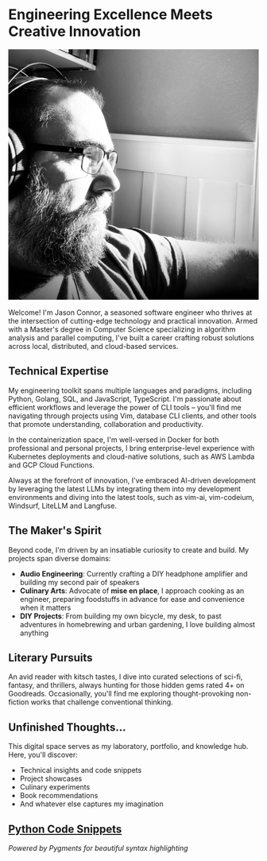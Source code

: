 # Engineering Excellence Meets Creative Innovation

![Profile Image](assets/profile.jpg)

Welcome! I'm Jason Connor, a seasoned software engineer who thrives at the intersection of cutting-edge technology and practical innovation. Armed with a Master's degree in Computer Science specializing in algorithm analysis and parallel computing, I've built a career crafting robust solutions across local, distributed, and cloud-based services.

## Technical Expertise

My engineering toolkit spans multiple languages and paradigms, including Python, Golang, SQL, and JavaScript, TypeScript. I'm passionate about efficient workflows and leverage the power of CLI tools – you'll find me navigating through projects using Vim, database CLI clients, and other tools that promote understanding, collaboration and productivity.

In the containerization space, I'm well-versed in Docker for both professional and personal projects, I bring enterprise-level experience with Kubernetes deployments and cloud-native solutions, such as AWS Lambda and GCP Cloud Functions.

Always at the forefront of innovation, I've embraced AI-driven development by leveraging the latest LLMs by integrating them into my development environments and diving into the latest tools, such as vim-ai, vim-codeium, Windsurf, LiteLLM and Langfuse.

## The Maker's Spirit

Beyond code, I'm driven by an insatiable curiosity to create and build. My projects span diverse domains:

- **Audio Engineering**: Currently crafting a DIY headphone amplifier and building my second pair of speakers
- **Culinary Arts**: Advocate of **mise en place**, I approach cooking as an engineer, preparing foodstuffs in advance for ease and convenience when it matters
- **DIY Projects**: From building my own bicycle, my desk, to past adventures in homebrewing and urban gardening, I love building almost anything

## Literary Pursuits

An avid reader with kitsch tastes, I dive into curated selections of sci-fi, fantasy, and thrillers, always hunting for those hidden gems rated 4+ on Goodreads. Occasionally, you'll find me exploring thought-provoking non-fiction works that challenge conventional thinking.

## Unfinished Thoughts...

This digital space serves as my laboratory, portfolio, and knowledge hub. Here, you'll discover:
- Technical insights and code snippets
- Project showcases
- Culinary experiments
- Book recommendations
- And whatever else captures my imagination

## [Python Code Snippets](python.md)

*Powered by Pygments for beautiful syntax highlighting*
